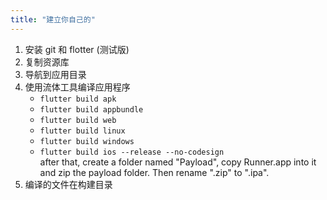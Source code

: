```yaml
---
title: "建立你自己的"
---
```


1. 安装 git 和 flotter (测试版)
2. 复制资源库
3. 导航到应用目录
4. 使用流体工具编译应用程序
   - `flutter build apk`
   - `flutter build appbundle`
   - `flutter build web`
   - `flutter build linux`
   - `flutter build windows`
   - `flutter build ios --release --no-codesign`\
     after that, create a folder named "Payload", copy Runner.app into it and zip the payload folder. Then rename ".zip" to ".ipa".
5. 编译的文件在构建目录
